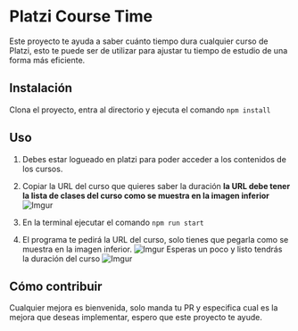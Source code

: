# Platzi Course Time
Este proyecto te ayuda a saber cuánto tiempo dura cualquier curso de Platzi, esto te puede ser de utilizar para ajustar tu tiempo de estudio de una forma más eficiente.

## Instalación 
Clona el proyecto, entra al directorio y ejecuta el comando `npm install` 

## Uso 
1) Debes estar logueado en platzi para poder acceder a los contenidos de los cursos. 
2) Copiar la URL del curso que quieres saber la duración **la URL debe tener la lista de clases del curso como se muestra en la imagen inferior**
![Imgur](https://i.imgur.com/eLRe0cF.png)

3) En la terminal ejecutar el comando `npm run start` 
4) El programa te pedirá la URL del curso, solo tienes que pegarla como se muestra en la imagen inferior. 
![Imgur](https://i.imgur.com/dvh9Djm.png)
Esperas un poco y listo tendrás la duración del curso 
![Imgur](https://i.imgur.com/9lAwtgm.png)


## Cómo contribuir
Cualquier mejora es bienvenida, solo manda tu PR y especifica cual es la mejora que deseas implementar, espero que este proyecto te ayude.
